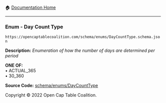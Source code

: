 :house: [Documentation Home](../../../README.md)

---

### Enum - Day Count Type

`https://opencaptablecoalition.com/schema/enums/DayCountType.schema.json`

**Description:** _Enumeration of how the number of days are determined per period_

**ONE OF:**</br>&bull; ACTUAL_365 </br>&bull; 30_360

**Source Code:** [schema/enums/DayCountType](../../../../../../../../schema/enums/DayCountType.schema.json)

Copyright © 2022 Open Cap Table Coalition.
